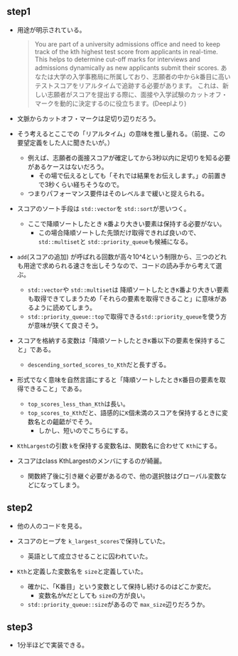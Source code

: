 ## step1
- 用途が明示されている。
    > You are part of a university admissions office and need to keep track of the kth highest test score from applicants in real-time.
    > This helps to determine cut-off marks for interviews and admissions dynamically as new applicants submit their scores.
    > あなたは大学の入学事務局に所属しており、志願者の中からk番目に高いテストスコアをリアルタイムで追跡する必要があります。
    > これは、新しい志願者がスコアを提出する際に、面接や入学試験のカットオフ・マークを動的に決定するのに役立ちます。(Deeplより)
- 文脈からカットオフ・マークは足切り辺りだろう。
- そう考えるとここでの「リアルタイム」の意味を推し量れる。（前提、この要望定義をした人に聞きたいが。）
  - 例えば、志願者の面接スコアが確定してから3秒以内に足切りを知る必要があるケースはないだろう。
    - その場で伝えるとしても「それでは結果をお伝えします。」の前置きで3秒くらい経ちそうなので。
  - つまりパフォーマンス要件はそのレベルまで緩いと捉えられる。

- スコアのソート手段は `std::vector`を `std::sort`が思いつく。
  - ここで降順ソートしたとき `K`番より大きい要素は保持する必要がない。
    - この場合降順ソートした先頭だけ取得できれば良いので、`std::multiset`と `std::priority_queue`も候補になる。
- `add`(スコアの追加) が呼ばれる回数が高々10^4という制限から、三つのどれも用途で求められる速さを出しそうなので、コードの読み手から考えて選ぶ。
  - `std::vector`や `std::multiset`は 降順ソートしたとき`K`番より大きい要素も取得できてしまうため「それらの要素を取得できること」に意味があるように読めてしまう。
  - `std::priority_queue::top`で取得できる`std::priority_queue`を使う方が意味が狭くて良さそう。

- スコアを格納する変数は「降順ソートしたとき`K`番以下の要素を保持すること」である。
  - `descending_sorted_scores_to_Kth`だと長すぎる。
- 形式でなく意味を自然言語にすると「降順ソートしたとき`K`番目の要素を取得できること」である。
  - `top_scores_less_than_Kth`は長い。
  - `top_scores_to_Kth`だと、語感的に`K`個未満のスコアを保持するときに変数名との齟齬がでそう。
    - しかし、短いのでこちらにする。

- `KthLargest`の引数 `k`を保持する変数名は、関数名に合わせて `Kth`にする。

- スコアはclass KthLargestのメンバにするのが綺麗。
  - 関数終了後に引き継ぐ必要があるので、他の選択肢はグローバル変数などになってしまう。
    
## step2
- 他の人のコードを見る。

- スコアのヒープを `k_largest_scores`で保持していた。
  - 英語として成立させることに囚われていた。

- `Kth`と定義した変数名を `size`と定義していた。
  - 確かに、「K番目」という変数として保持し続けるのはどこか変だ。
    - 変数名が`K`だとしても `size`の方が良い。
  - `std::priority_queue::size`があるので `max_size`辺りだろうか。

## step3
- 1分半ほどで実装できる。
